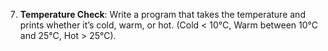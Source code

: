 7. **Temperature Check**: Write a program that takes the temperature and prints whether it’s cold, warm, or hot. (Cold < 10°C, Warm between 10°C and 25°C, Hot > 25°C).